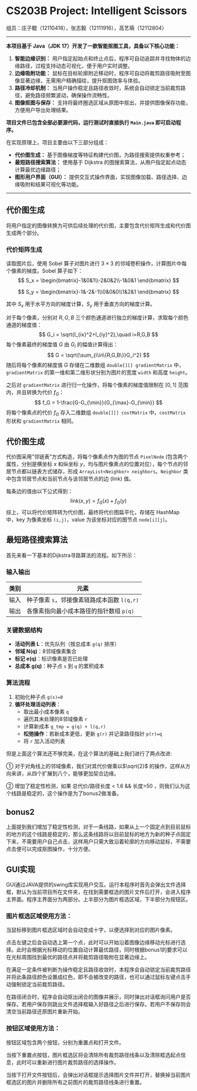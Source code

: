 # CS203B Project: Intelligent Scissors

组员：庄子鲲（12110418），张志毅（12111916），高艺萌（12112804）

---

**本项目基于 Java（JDK 17）开发了一款智能抠图工具，具备以下核心功能：**

1. **智能边缘识别：** 用户指定起始点和终止点后，程序可自动追踪并寻找物体的边缘路径，过程支持动态可视化，便于用户实时调整。
2. **边缘吸附功能：** 鼠标在目标轮廓附近移动时，程序可自动将裁剪路径吸附至图像显著边缘，无需用户精确描绘，提升抠图效率与体验。
3. **路径冷却机制：** 当用户操作稳定且路径收敛时，系统会自动锁定当前裁剪路径，避免路径频繁波动，确保操作流畅性。
4. **图像抠图与保存：** 支持将最终圈选区域从原图中抠出，并提供图像保存功能，方便用户导出处理结果。

**项目文件已包含全部必要源代码，运行测试时直接执行 `Main.java` 即可启动程序。**

在实现原理上，项目主要由以下三部分组成：

- **代价图生成：** 基于图像梯度等特征构建代价图，为路径搜索提供权重参考；
- **最短路径搜索算法：** 使用基于 Dijkstra 的图搜索算法，从用户指定起点动态计算最优边缘路径；
- **图形用户界面（GUI）：** 提供交互式操作界面，实现图像加载、路径选择、边缘吸附和结果可视化等功能。

---

## 代价图生成

将用户指定的图像转换为可供后续处理的代价图，主要包含代价矩阵生成和代价图生成两个部分。

### 代价矩阵生成

读取图片后，使用 Sobel 算子对图片进行 $3\times 3$ 的邻域卷积操作，计算图片中每个像素的梯度。Sobel 算子如下：
$$
S_x = \begin{bmatrix}-1&0&1\\-2&0&2\\-1&0&1 \end{bmatrix}
$$

$$
S_y = \begin{bmatrix}-1&-2&-1\\0&0&0\\1&2&1 \end{bmatrix}
$$

其中 $S_x$ 用于水平方向的梯度计算，$S_y$ 用于垂直方向的梯度计算。

对于每个像素，分别对 $R, G, B$ 三个颜色通道进行独立的梯度计算，求取每个颜色通道的梯度值：
$$
G_i = \sqrt{I_{ix}^2+I_{iy}^2},\quad i=R,G,B
$$
每个像素最终的梯度值 $G$ 由 $G_i$ 的幅值计算得出：
$$
G = \sqrt{\sum_{i\in\{R,G,B\}}G_i^2}
$$
随后将每个像素的梯度值 $G$ 存储在二维数组 `double[][] gradientMatrix` 中，`gradientMatrix` 的第一维和第二维形状分别为图片的宽度 `width` 和高度 `height`。

之后对 `gradientMatrix` 进行归一化操作，将每个像素的梯度值限制在 $[0,1]$ 范围内，并且转换为代价 $f_G$：
$$
f_G = 1-\frac{G-G_{\min}}{G_{\max}-G_{\min}}
$$
将每个像素点的代价 $f_G$ 存入二维数组 `double[][] costMatrix` 中，`costMatrix` 形状和 `gradientMatrix` 相同。

## 代价图生成

代价图采用”邻链表“方式构造，将每个像素点作为图的节点 `PixelNode` (包含两个属性，分别是横坐标 $x$ 和纵坐标 $y$，均与图片像素点的位置对应），每个节点的邻居节点都以链表方式储存，形成 `ArrayList<Neighbor> neighbors`。`Neighbor` 类中包含邻居节点和当前节点与该邻居节点的边 (link) 值。

每条边的值由以下公式得到：
$$
\text{link}(x,y) = f_G(x) +f_G(y)
$$
综上，可以将代价矩阵转为代价图，最终将代价图扁平化，存储在 HashMap 中，key 为像素坐标 `(i,j)`，value 为该坐标对应的图节点 `node[i][j]`。


## 最短路径搜索算法 

首先来看一下基本的Dijkstra寻路算法的流程。如下所示：

### 输入输出  
| 类别 | 元素 |  
|-------|------|  
| 输入 | 种子像素 `s`，邻接像素链路成本函数 `l(q,r)` |  
| 输出 | 各像素指向最小成本路径的指针数组 `p(q)` |  

### 关键数据结构  
- ​**活动列表 L**​：优先队列（按总成本 `g(q)` 排序）  
- ​**邻域 N(q)​**​：8邻域像素集合  
- ​**标记 e(q)​**​：标识像素是否已处理  
- ​**总成本 g(q)​**​：种子点 `s` 到 `q` 的累积成本  

### 算法流程  
1. 初始化种子点 `g(s)=0`  
2. ​**循环处理活动列表**​：  
   - 取出最小成本像素 `q`  
   - 遍历其未处理的8邻域像素 `r`  
   - 计算新成本 `g_tmp = g(q) + l(q,r)`  
   - ​**松弛操作**​：若新成本更低，更新 `g(r)` 并记录路径指针 `p(r)=q`  
   - 将 `r` 加入活动列表  

但是上面这个算法还不够完美，在这个算法的基础上我们进行了两点改进:

① 对于对角线上的邻域像素，我们对其代价做乘以$\sqrt{2}$ 的操作，这样从方向来讲，从四个扩展到八个，能够更加契合边缘。

② 增加了稳定性检测，如果 总代价/路径长度 < 1.6 && 长度>50 ，则我们认为这个线路是稳定的，这个操作是为了bonus2做准备。

## bonus2 

上面提到我们增加了稳定性检测，对于一条线路，如果从上一个固定点到目前鼠标的地方的这个线路是稳定的，那么这条线路将以目前鼠标的地方为新的种子点固定下来，不需要用户自己点击，这样用户只需大致沿着轮廓的方向移动鼠标，不需要点击便可以完成抠图操作，十分方便。

## GUI实现

GUI通过JAVA提供的swing库实现用户交互。运行本程序时首先会弹出文件选择框，默认为当前项目所在文件夹，在找到需要框选的图片文件后打开，会进入程序主界面。程序主界面分为两部分。上半部分为图片框选区域，下半部分为按钮区。

### 图片框选区域使用方法：

当鼠标移到图片框选区域时会自动变成十字，以便选择到对应的图片像素。

点击左键之后会自动选上第一个点，此时可以开始沿着图像边缘移动光标进行选择。此时会根据光标移动的位置自动计算最优路径，同时根据bonus1的要求可以在光标周围找到最优的路径点并将裁剪路径吸附在显著边缘上。

在满足一定条件被判断为操作稳定且路径收敛时，本程序会自动锁定当前裁剪路径并将此条路径颜色设置成红色，即不会被改变的路径，也可以通过鼠标左键点击手动强制锁定当前裁剪路径。

在路径闭合时，程序会自动抠出闭合的图像并展示，同时弹出对话框询问用户是否保存。若用户保存则跳出文件选择框输入好路径之后进行保存。若用户不保存则会清空当前路径还原图片重新开始。

### 按钮区域使用方法：

按钮区域包含两个按钮，分别为重置点和打开文件。

当按下重置点按钮，图片框选区将会清除所有裁剪路径线条以及清除框选起点信息，此时可以重新进行图片裁剪路径的选择操作。

当按下打开文件按钮后，会弹出对话框提示选择图片文件并打开，替换掉当前图片框选区的图片并删除所有之前图片的裁剪路径线条进行重置。

